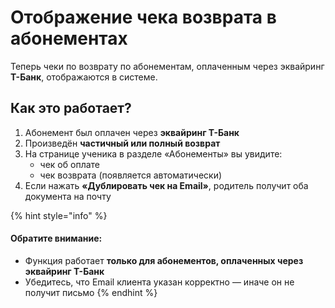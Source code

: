 # Отображение чека возврата в абонементах

Теперь чеки по возврату по абонементам, оплаченным через эквайринг **Т-Банк**, отображаются в системе.

## Как это работает?

1. Абонемент был оплачен через **эквайринг Т-Банк**
2. Произведён **частичный или полный возврат**
3. На странице ученика в разделе «Абонементы» вы увидите:
   * чек об оплате
   * чек возврата (появляется автоматически)
4. Если нажать **«Дублировать чек на Email»**, родитель получит оба документа на почту

{% hint style="info" %}
#### Обратите внимание:

* Функция работает **только для абонементов, оплаченных через эквайринг Т-Банк**
* Убедитесь, что Email клиента указан корректно — иначе он не получит письмо
{% endhint %}
